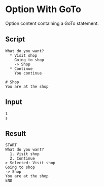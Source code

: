 # Option With GoTo

Option content containing a GoTo statement.

## Script
```cuentitos
What do you want?
  * Visit shop
    Going to shop
    -> Shop
  * Continue
    You continue

# Shop
You are at the shop
```

## Input
```input
1
s
```

## Result
```result
START
What do you want?
  1. Visit shop
  2. Continue
> Selected: Visit shop
Going to shop
-> Shop
You are at the shop
END
```
